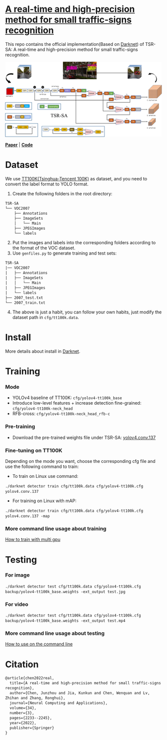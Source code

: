 # [A real-time and high-precision method for small traffic-signs recognition](https://link.springer.com/article/10.1007/s00521-021-06526-1)
This repo contains the official implementation(Based on [Darknet](https://github.com/AlexeyAB/darknet)) of TSR-SA: A real-time and high-precision method for small traffic-signs recognition.

![TSR-SA](https://github.com/Kunkun-Jia/TSR-SA/blob/main/pics/TSR-SA.png)

[**Paper**](https://link.springer.com/article/10.1007/s00521-021-06526-1) | [**Code**](https://github.com/Kunkun-Jia/TSR-SA)
# Dataset
We use [TT100K(Tsinghua-Tencent 100K)](http://cg.cs.tsinghua.edu.cn/traffic-sign/) as dataset, and you need to convert the label format to YOLO format.

1. Create the following folders in the root directory:
```
TSR-SA
└── VOC2007
    ├── Annotations
    ├── ImageSets
    │   └── Main
    ├── JPEGImages
    └── labels
```
2. Put the images and labels into the corresponding folders according to the format of the VOC dataset.
3. Use `genfiles.py` to generate training and test sets:
```
TSR-SA
|── VOC2007
|   ├── Annotations
|   ├── ImageSets
|   │   └── Main
|   ├── JPEGImages
|   └── labels
├── 2007_test.txt
└── 2007_train.txt
```
4. The above is just a habit, you can follow your own habits, just modify the dataset path in `cfg/tt100k.data`.

# Install
More details about install in [Darknet](https://github.com/AlexeyAB/darknet#how-to-compile-on-linuxmacos-using-cmake).

# Training

### Mode
- YOLOv4 baseline of TT100K: `cfg/yolov4-tt100k_base`
- Introduce low-level features + increase detection fine-grained: `cfg/yolov4-tt100k-neck_head` 
- RFB-cross: `cfg/yolov4-tt100k-neck_head_rfb-c`

### Pre-training
- Download the pre-trained weights file under TSR-SA: [yolov4.conv.137](https://github.com/AlexeyAB/darknet/releases/download/darknet_yolo_v3_optimal/yolov4.conv.137)

### Fine-tuning on TT100K

Depending on the mode you want, choose the corresponding cfg file and use the following command to train:
- To train on Linux use command: 

`./darknet detector train cfg/tt100k.data cfg/yolov4-tt100k.cfg yolov4.conv.137`

- For training on Linux with mAP:

`./darknet detector train cfg/tt100k.data cfg/yolov4-tt100k.cfg yolov4.conv.137 -map`

### More command line usage about training
[How to train with multi gpu](https://github.com/AlexeyAB/darknet#how-to-train-with-multi-gpu)

# Testing
### For image 
`./darknet detector test cfg/tt100k.data cfg/yolov4-tt100k.cfg backup/yolov4-tt100k_base.weights -ext_output test.jpg`

### For video 

`./darknet detector test cfg/tt100k.data cfg/yolov4-tt100k.cfg backup/yolov4-tt100k_base.weights -ext_output test.mp4`

### More command line usage about testing
[How to use on the command line](https://github.com/AlexeyAB/darknet#how-to-use-on-the-command-line)

# Citation
```
@article{chen2022real,
  title={A real-time and high-precision method for small traffic-signs recognition},
  author={Chen, Junzhou and Jia, Kunkun and Chen, Wenquan and Lv, Zhihan and Zhang, Ronghui},
  journal={Neural Computing and Applications},
  volume={34},
  number={3},
  pages={2233--2245},
  year={2022},
  publisher={Springer}
}
```
